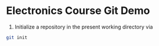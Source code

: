 # Electronics Course Git Demo

1. Initialize a repository in the present working directory via

```bash
git init
```

